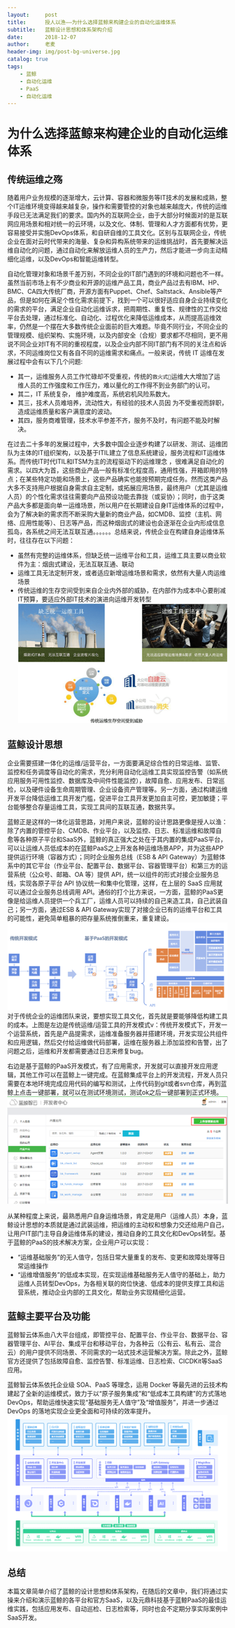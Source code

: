 ```yaml
---
layout:     post
title:      授人以渔——为什么选择蓝鲸来构建企业的自动化运维体系
subtitle:   蓝鲸设计思想和体系架构介绍
date:       2018-12-07
author:     老麦
header-img: img/post-bg-universe.jpg
catalog: true
tags:
    - 蓝鲸
    - 自动化运维
    - PaaS
    - 自动化运维
---
```

# 为什么选择蓝鲸来构建企业的自动化运维体系

## 传统运维之殇

随着用户业务规模的逐渐增大，云计算、容器和微服务等IT技术的发展和成熟，整个IT运维环境变得越来越复杂，操作和需要管控的对象也越来越庞大，传统的运维手段已无法满足我们的要求。国内外的互联网企业，由于大部分时候面对的是互联网应用场景和相对统一的云环境，以及文化、体制、管理和人才方面都有优势，更容易接受并实施DevOps体系，和自研自维的工具文化。区别与互联网企业，传统企业在面对云时代带来的海量、复杂和异构系统带来的运维挑战时，首先要解决运维自动化的问题，通过自动化来解放运维人员的生产力，然后才能进一步向主动精细化运维，以及DevOps和智能运维转型。

自动化管理对象和场景千差万别，不同企业的IT部门遇到的环境和问题也不一样。虽然当前市场上有不少商业和开源的运维产品工具，商业产品过去有IBM、HP、BMC、CA四大传统厂商，开源方面有Puppet、Chef、Saltstack、Ansible等产品，但是如何在满足个性化需求前提下，找到一个可以很好适应自身企业持续变化的需求的平台，满足企业自动化运维诉求，把周期性、重复性、规律性的工作交给平台去处理，通过标准化、自动化、过程优化来降低运维成本，从而提高运维效率，仍然是一个摆在大多数传统企业面前的巨大难题。毕竟不同行业，不同企业的管理规模、组织架构、实施环境，以及内部安全（合规）要求都不尽相同，更不用说不同企业对IT有不同的重视程度，以及企业内部不同IT部门有不同的关注点和诉求，不同运维岗位又有各自不同的运维需求和痛点。一般来说，传统 IT 运维在发展过程中会有以下几个问题:

- 其一，运维服务人员工作忙碌却不受重视，传统的`救火式`运维大大增加了运 维人员的工作强度和工作压力，难以量化的工作得不到业务部门的认可。
- 其二，IT 系统复杂， 维护难度高，系统宕机风险系数大。
- 其三，技术人员难培养，流动性大，有经验的技术人员因 为不受重视而辞职，造成运维质量和客户满意度的波动。
- 其四，服务商难管理，技术水平参差不齐，服务不及时，有问题不能及时解决。

在过去二十多年的发展过程中，大多数中国企业逐步构建了以研发、测试、运维团队为主体的IT组织架构，以及基于ITIL建立了信息系统建设，服务流程和IT运维体系。而传统IT时代ITIL和ITSM为主的流程驱动下的运维理念 ，很难满足自动化的需求。以四大为首，这些商业产品一般有标准化程度高，通用性强，开箱即用的特点；在某些特定功能和场景上，这些产品确实也能按预期完成任务。然而这类产品大多不支持用户根据自身需求自主定制，或拓展应用场景，最终用户（尤其是运维人员）的个性化需求往往需要向产品预设功能去靠拢（或妥协）；同时，由于这类产品大多都是面向单一运维场景，所以用户在长期建设自身IT运维体系的过程中，会为了解决新的需求而不断采购大量新的商业产品，如CMDB、监控（主机、网络、应用性能等）、日志等产品，而这种烟囱式的建设也会逐渐在企业内形成信息孤岛，各系统之间无法互联互通。。。。。。总结来说，传统企业在构建自身运维体系时，往往存在以下问题：

- 虽然有完整的运维体系，但缺乏统一运维平台和工具，运维工具主要以商业软件为主：烟囱式建设，无法互联互通、联动
- 运维工具无法定制开发，或者适应新增运维场景和需求，依然有大量人肉运维场景
- 传统运维的生存空间受到来自企业内外部的威胁，在内部作为成本中心要削减IT预算，要适应外部IT技术的演进向运维开发转型
![20181207-02](/img/20181207-02.png)

## 蓝鲸设计思想

企业需要搭建一体化的运维/运营平台，一方面要满足综合性的日常运维、监管、监控和任务调度等自动化的需求，充分利用自动化运维工具实现监控告警（如系统应用服务可用性监控、数据库及中间件性能监控），故障自愈、应用发布、日常巡检，以及硬件设备生命周期管理、企业设备资产管理等。另一方面，通过构建运维开发平台降低运维工具开发门槛，促进平台工具开发更加自主可控，更加敏捷；平台能够整合存量运维工具，实现工具间的互联互通，数据共享。

蓝鲸正是这样的一体化运营思路，对用户来说，蓝鲸的设计思路更像是授人以渔：除了内置的管控平台、CMDB、作业平台，以及监控、日志、标准运维和故障自愈等各种原子平台和SaaS外，蓝鲸的真正强大之处在于其内置的集成PaaS平台，可以让运维人员低成本的在蓝鲸PaaS之上开发各种运维场景APP，并为这些APP提供运行环境（容器方式）；同时企业服务总线（ESB & API Gateway）为蓝鲸体系中的其它平台（作业平台、配置平台、数据平台、容器管理平台）和第三方的运营系统（公众号、邮箱、OA 等）提供 API，统一以组件的形式对接企业服务总线，实现各原子平台 API 协议统一和集中化管理，这样，在上层的 SaaS 应用就可以通过企业服务总线调用 API。通俗的打个比方来说，一方面，蓝鲸的PaaS更像是给运维人员提供一个兵工厂，运维人员可以持续的自己来造工具，自己武装自己；另一方面，通过ESB & API Gateway实现了对接企业已有的运维平台和工具的可能性，避免简单粗暴的把存量系统推倒重来，重复建设。
![20181207-01](/img/20181207-01.png)
对于传统企业的运维团队来说，要想实现工具文化，首先就是要能够降低构建工具的成本。上图是左边是传统运维/运营工具的开发模式v：传统开发模式下，开发一个运营系统，首先是产品提需求，运维准备服务器并搭建环境，开发实现公共组件和应用逻辑，然后交付给运维做代码部署，运维在服务器上添加监控和告警，出了问题之后，运维和开发都需要通过日志来修复bug。

右边是基于蓝鲸的PaaS开发模式，有了应用需求，开发就可以直接开发应用逻辑，其他工作可以在蓝鲸上一键完成。在蓝鲸集成平台上的开发流程，开发人员只需要在本地环境完成应用代码的编写和测试，上传代码到git或者svn仓库，再到蓝鲸上点击一键部署，就可以在测试环境测试，测试ok之后一键部署到正式环境。
![20181207-03](/img/20181207-03.png)

从某种程度上来说，最熟悉用户自身运维场景，肯定是用户（运维人员）本身，蓝鲸设计思想的本质就是通过武装运维，把运维的主动权和想象力交还给用户自己，让用户IT部门主导自身运维体系的建设，推动自身的工具文化和DevOps转型。基于蓝鲸的PaaS的技术解决方案，企业用户可以实现：

- “运维基础服务”的无人值守，包括日常大量重复的发布、变更和故障处理等日常运维操作
- “运维增值服务”的低成本实现，在实现运维基础服务无人值守的基础上，助力运维人员转型DevOps，为各相关联的岗位快速、低成本的提供支撑工具和运营系统，推动企业内部的工具文化，帮助业务实现精细化运营。

## 蓝鲸主要平台及功能

蓝鲸智云体系由八大平台组成，即管控平台、配置平台、作业平台、数据平台、容器管理平台、AI平台、集成平台和移动平台，为各种云（公有云、私有云、混合云）的用户提供不同场景、不同需求的一站式技术运营解决方案。除此之外，蓝鲸官方还提供了包括故障自愈、监控告警、标准运维、日志检索、CICDKit等SaaS应用。

蓝鲸智云体系依托企业级 SOA、PaaS 等理念，运用 Docker 等最先进的云技术构建起了全新的运维模式，致力于以“原子服务集成”和“低成本工具构建”的方式落地 DevOps，帮助运维快速实现“基础服务无人值守”及“增值服务”，并进一步通过 DevOps 的落地实现企业更全面和可持续的效率提升。
![20181207-04](/img/20181207-04.png)

## 总结

本篇文章简单介绍了蓝鲸的设计思想和体系架构，在随后的文章中，我们将通过实操来介绍和演示蓝鲸的各平台和官方SaaS，以及元鼎科技基于蓝鲸PaaS的最佳运维实践，包括应用发布、自动巡检、日志检索等，同时也会不定期分享实际案例中SaaS开发。